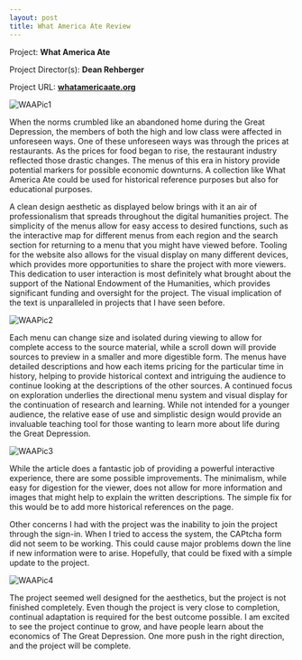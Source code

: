 ```yaml
---
layout: post
title: What America Ate Review
---
```


Project: **What America Ate** 

Project Director(s): **Dean Rehberger**

Project URL:
**[whatamericaate.org](https://whatamericaate.org/)**

![WAAPic1](https://NicholasBranch.github.io/NicholasBranch/images/WAAPic1.PNG)

When the norms crumbled like an abandoned home during the Great Depression, the members of both the high and low class were affected in unforeseen ways. One of these unforeseen ways was through the prices at restaurants. As the prices for food began to rise, the restaurant industry reflected those drastic changes. The menus of this era in history provide potential markers for possible economic downturns. A collection like What America Ate could be used for historical reference purposes but also for educational purposes.

A clean design aesthetic as displayed below brings with it an air of professionalism that spreads throughout the digital humanities project. The simplicity of the menus allow for easy access to desired functions, such as the interactive map for different menus from each region and the search section for returning to a menu that you might have viewed before. Tooling for the website also allows for the visual display on many different devices, which provides more opportunities to share the project with more viewers. This dedication to user interaction is most definitely what brought about the support of the National Endowment of the Humanities, which provides significant funding and oversight for the project. The visual implication of the text is unparalleled in projects that I have seen before.

![WAAPic2](https://NicholasBranch.github.io/NicholasBranch/images/WAAPic2.PNG)

Each menu can change size and isolated during viewing to allow for complete access to the source material, while a scroll down will provide sources to preview in a smaller and more digestible form. The menus have detailed descriptions and how each items pricing for the particular time in history, helping to provide historical context and intriguing the audience to continue looking at the descriptions of the other sources. A continued focus on exploration underlies the directional menu system and visual display for the continuation of research and learning. While not intended for a younger audience, the relative ease of use and simplistic design would provide an invaluable teaching tool for those wanting to learn more about life during the Great Depression.

![WAAPic3](https://NicholasBranch.github.io/NicholasBranch/images/WAAPic3.PNG)

While the article does a fantastic job of providing a powerful interactive experience, there are some possible improvements. The minimalism, while easy for digestion for the viewer, does not allow for more information and images that might help to explain the written descriptions. The simple fix for this would be to add more historical references on the page.

Other concerns I had with the project was the inability to join the project through the sign-in. When I tried to access the system, the CAPtcha form did not seem to be working. This could cause major problems down the line if new information were to arise. Hopefully, that could be fixed with a simple update to the project. 

![WAAPic4](https://NicholasBranch.github.io/NicholasBranch/images/WAAPic4.PNG)

The project seemed well designed for the aesthetics, but the project is not finished completely. Even though the project is very close to completion, continual adaptation is required for the best outcome possible.  I am excited to see the project continue to grow, and have people learn about the economics of The Great Depression.   One more push in the right direction, and the project will be complete. 


